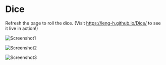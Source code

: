 # Dice

Refresh the page to roll the dice. 
(Visit https://leng-h.github.io/Dice/ to see it live in action!)

![Screenshot1](https://user-images.githubusercontent.com/45100515/227736448-a57ecb91-d42c-49f8-85f2-10398c2b0422.png)

![Screenshot2](https://user-images.githubusercontent.com/45100515/227736450-1720370b-ad32-44df-82a2-81891c9ae819.png)

![Screenshot3](https://user-images.githubusercontent.com/45100515/227736451-7fdd7dc9-ab26-461d-b906-188fd1e7d072.png)
